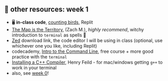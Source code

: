 ## 🤖 other resources: week 1

- 🖥️ **in-class code**, [counting birds](https://replit.com/@mab253/birdCount), Replit
- [The Map is the Territory](https://coolguy.website/map-is-the-territory/), (Zach M.), _highly recommend_, witchy introduction to `terminal` as spells 🌙
- [Zed](https://zed.dev/) download link, the code editor I will be using in class (optional, use whichever one you like, including Replit)
- codecademy, [Intro to the Command Line](https://www.codecademy.com/learn/intro-to-the-command-line), free course + more good practice with the `terminal`
- [Installing a C++ Compiler](https://hank.feild.org/courses/common/cpp-compiler.html), Henry Feild - for mac/windows getting `g++` to work in your terminal
- also, see [week 0](https://github.com/mab253/cpp_fall23/blob/main/week0/resources.md)!
